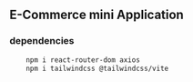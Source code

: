 ## E-Commerce mini Application

### dependencies
```bash
    npm i react-router-dom axios
    npm i tailwindcss @tailwindcss/vite
```